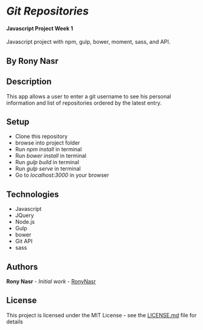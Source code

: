 # _Git Repositories_

#### Javascript Project Week 1
Javascript project with npm, gulp, bower, moment, sass, and API.
## By Rony Nasr

## Description
This app allows a user to enter a git username to see his personal information and list of repositories ordered by the latest entry.

## Setup
* Clone this repository
* browse into project folder
* Run _npm install_ in terminal
* Run _bower install_ in terminal
* Run _gulp build_ in terminal
* Run _gulp serve_ in terminal
* Go to _localhost:3000_ in your browser


## Technologies
* Javascript
* JQuery
* Node.js
* Gulp
* bower
* Git API
* sass

## Authors

**Rony Nasr** - *Initial work* - [RonyNasr](https://github.com/RonyNasr)

## License

This project is licensed under the MIT License - see the [LICENSE.md](LICENSE.md) file for details
